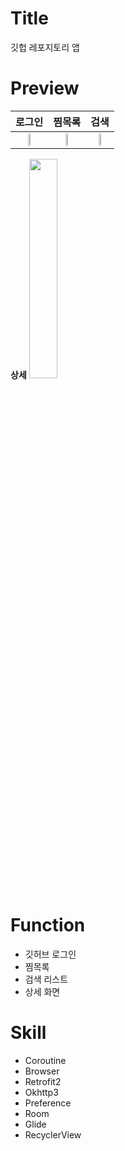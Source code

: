 # Title
깃헙 레포지토리 앱

# Preview
로그인 | 찜목록 | 검색
:---: | :---: | :---:
<img src="https://user-images.githubusercontent.com/74343321/134148946-b1c8c5f7-bab1-4626-a033-c5fe233b59ef.png" width="30%"/> | <img src="https://user-images.githubusercontent.com/74343321/134148998-e5a19465-1ac5-4d71-b775-c2633c46b47d.png" width="30%"/> | <img src="https://user-images.githubusercontent.com/74343321/134149043-6369d0bd-fffd-4343-8ef7-39e8dd44368e.png" width="30%"/>
**상세**
<img src="https://user-images.githubusercontent.com/74343321/134149080-f3e5db8e-b5c6-4936-891c-46ba0876cd08.png" width="30%"/>

# Function
 * 깃허브 로그인
 * 찜목록
 * 검색 리스트
 * 상세 화면

# Skill
 * Coroutine
 * Browser
 * Retrofit2
 * Okhttp3
 * Preference
 * Room
 * Glide
 * RecyclerView
